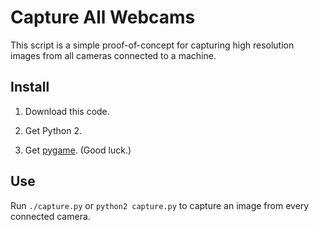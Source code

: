 # Capture All Webcams

This script is a simple proof-of-concept for capturing high resolution images from all cameras
connected to a machine.

## Install

1. Download this code.

1. Get Python 2.

1. Get [pygame](http://www.pygame.org/download.shtml). (Good luck.)

## Use

Run `./capture.py` or `python2 capture.py` to capture an image from every connected camera.
